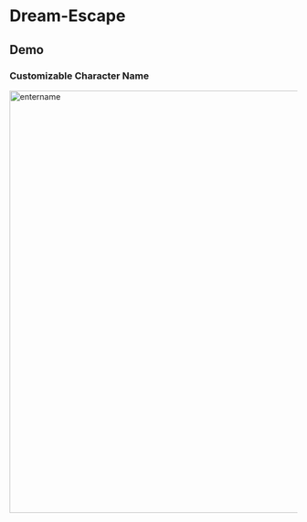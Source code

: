 # Dream-Escape

## Demo

### Customizable Character Name

<img width="739" alt="entername" src="https://user-images.githubusercontent.com/26355832/53457760-b7cb5080-39f0-11e9-90eb-9709931d48e4.PNG">
